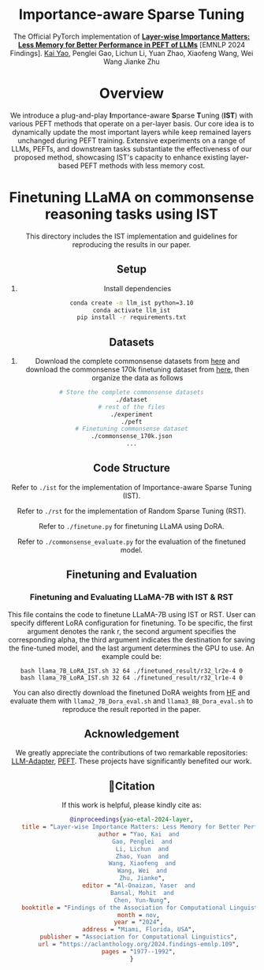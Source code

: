 <!---
Copyright 2023 The HuggingFace Team. All rights reserved.

Licensed under the Apache License, Version 2.0 (the "License");
you may not use this file except in compliance with the License.
You may obtain a copy of the License at

    http://www.apache.org/licenses/LICENSE-2.0

Unless required by applicable law or agreed to in writing, software
distributed under the License is distributed on an "AS IS" BASIS,
WITHOUT WARRANTIES OR CONDITIONS OF ANY KIND, either express or implied.
See the License for the specific language governing permissions and
limitations under the License.
-->

<div align="center">
<h1 align="center"> Importance-aware Sparse Tuning </h1>

The Official PyTorch implementation of [**Layer-wise Importance Matters: Less Memory for Better Performance in PEFT of LLMs**](https://aclanthology.org/2024.findings-emnlp.109) [EMNLP 2024 Findings].
[Kai Yao](https://kaiseem.github.io), Penglei Gao, Lichun Li, Yuan Zhao, Xiaofeng Wang, Wei Wang Jianke Zhu

# Overview
We introduce a plug-and-play **I**mportance-aware **S**parse **T**uning (**IST**) with various PEFT methods that operate on a per-layer basis. Our core idea is to dynamically update the most important layers while keep remained layers unchanged during PEFT training. Extensive experiments on a range of LLMs, PEFTs, and downstream tasks substantiate the effectiveness of our proposed method, showcasing IST's capacity to enhance existing layer-based PEFT methods with less memory cost.

# Finetuning LLaMA on commonsense reasoning tasks using IST
This directory includes the IST implementation and guidelines for reproducing the results in our paper.

## Setup
1. Install dependencies
```bash
conda create -n llm_ist python=3.10
conda activate llm_ist
pip install -r requirements.txt
```

## Datasets
1. Download the complete commonsense datasets from [here](https://github.com/AGI-Edgerunners/LLM-Adapters/tree/main/dataset) and download the commonsense 170k finetuning dataset from [here](https://github.com/AGI-Edgerunners/LLM-Adapters/blob/main/ft-training_set/commonsense_170k.json), then organize the data as follows
```bash
# Store the complete commonsense datasets
./dataset
# rest of the files
./experiment
./peft
# Finetuning commonsense dataset
./commonsense_170k.json
...
```

## Code Structure

Refer to `./ist` for the implementation of Importance-aware Sparse Tuning (IST).

Refer to `./rst` for the implementation of Random Sparse Tuning (RST).

Refer to `./finetune.py` for finetuning LLaMA using DoRA.

Refer to `./commonsense_evaluate.py` for the evaluation of the finetuned model.

## Finetuning and Evaluation

### Finetuning and Evaluating LLaMA-7B with IST & RST
This file contains the code to finetune LLaMA-7B using IST or RST. User can specify different LoRA configuration for finetuning. To be specific, the first argument denotes the rank r, the second argument specifies the corresponding alpha, the third argument indicates the destination for saving the fine-tuned model, and the last argument determines the GPU to use.
An example could be:
```
bash llama_7B_LoRA_IST.sh 32 64 ./finetuned_result/r32_lr2e-4 0
bash llama_7B_LoRA_IST.sh 32 64 ./finetuned_result/r32_lr1e-4 0
```
You can also directly download the finetuned DoRA weights from [HF](https://huggingface.co/sliuau/DoRA-weights/tree/main/llama_dora_commonsense_checkpoints) and evaluate them with `llama2_7B_Dora_eval.sh` and `llama3_8B_Dora_eval.sh` to reproduce the result reported in the paper.

## Acknowledgement
We greatly appreciate the contributions of two remarkable repositories: [LLM-Adapter](https://github.com/AGI-Edgerunners/LLM-Adapters), [PEFT](https://github.com/huggingface/peft). These projects have significantly benefited our work.


## 🚩Citation

If this work is helpful, please kindly cite as:

```bibtex
@inproceedings{yao-etal-2024-layer,
    title = "Layer-wise Importance Matters: Less Memory for Better Performance in Parameter-efficient Fine-tuning of Large Language Models",
    author = "Yao, Kai  and
      Gao, Penglei  and
      Li, Lichun  and
      Zhao, Yuan  and
      Wang, Xiaofeng  and
      Wang, Wei  and
      Zhu, Jianke",
    editor = "Al-Onaizan, Yaser  and
      Bansal, Mohit  and
      Chen, Yun-Nung",
    booktitle = "Findings of the Association for Computational Linguistics: EMNLP 2024",
    month = nov,
    year = "2024",
    address = "Miami, Florida, USA",
    publisher = "Association for Computational Linguistics",
    url = "https://aclanthology.org/2024.findings-emnlp.109",
    pages = "1977--1992",
}
```